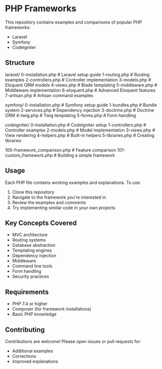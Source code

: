 # PHP Frameworks

This repository contains examples and comparisons of popular PHP frameworks:
- Laravel
- Symfony 
- CodeIgniter

## Structure
laravel/
0-installation.php # Laravel setup guide
1-routing.php # Routing examples
2-controllers.php # Controller implementation
3-models.php # Eloquent ORM models
4-views.php # Blade templating
5-middleware.php # Middleware implementation
6-eloquent.php # Advanced Eloquent features
7-artisan.php # Artisan command examples

symfony/
0-installation.php # Symfony setup guide
1-bundles.php # Bundle system
2-services.php # Dependency injection
3-doctrine.php # Doctrine ORM
4-twig.php # Twig templating
5-forms.php # Form handling

codeigniter/
0-installation.php # CodeIgniter setup
1-controllers.php # Controller examples
2-models.php # Model implementation
3-views.php # View rendering
4-helpers.php # Built-in helpers
5-libraries.php # Creating libraries

100-framework_comparison.php # Feature comparison
101-custom_framework.php # Building a simple framework


## Usage

Each PHP file contains working examples and explanations. To use:

1. Clone this repository
2. Navigate to the framework you're interested in
3. Review the examples and comments
4. Try implementing similar code in your own projects

## Key Concepts Covered

- MVC architecture
- Routing systems
- Database abstraction
- Templating engines
- Dependency injection
- Middleware
- Command line tools
- Form handling
- Security practices

## Requirements

- PHP 7.4 or higher
- Composer (for framework installations)
- Basic PHP knowledge

## Contributing

Contributions are welcome! Please open issues or pull requests for:
- Additional examples
- Corrections
- Improved explanations
